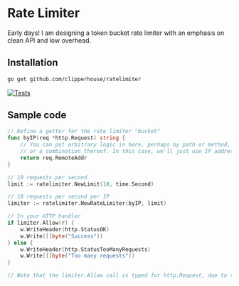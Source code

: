 # Rate Limiter

Early days! I am designing a token bucket rate limiter with an emphasis on clean API and low overhead.

## Installation

```bash
go get github.com/clipperhouse/ratelimiter
```

[![Tests](https://github.com/clipperhouse/ratelimiter/actions/workflows/test.yml/badge.svg)](https://github.com/clipperhouse/ratelimiter/actions/workflows/test.yml)

## Sample code

```go
// Define a getter for the rate limiter "bucket"
func byIP(req *http.Request) string {
    // You can put arbitrary logic in here, perhaps by path or method,
    // or a combination thereof. In this case, we'll just use IP address.
    return req.RemoteAddr
}

// 10 requests per second
limit := ratelimiter.NewLimit(10, time.Second)

// 10 requests per second per IP
limiter := ratelimiter.NewRateLimiter(byIP, limit)

// In your HTTP handler
if limiter.Allow(r) {
    w.WriteHeader(http.StatusOK)
    w.Write([]byte("Success"))
} else {
    w.WriteHeader(http.StatusTooManyRequests)
    w.Write([]byte("Too many requests"))
}

// Note that the limiter.Allow call is typed for http.Request, due to the signature of byIP
```
